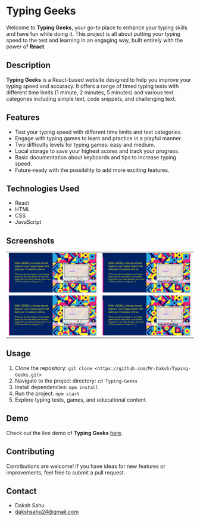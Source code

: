 # Typing Geeks

Welcome to **Typing Geeks**, your go-to place to enhance your typing skills and have fun while doing it. This project is all about putting your typing speed to the test and learning in an engaging way, built entirely with the power of **React**.

## Description

**Typing Geeks** is a React-based website designed to help you improve your typing speed and accuracy. It offers a range of timed typing tests with different time limits (1 minute, 2 minutes, 5 minutes) and various text categories including simple text, code snippets, and challenging text. 

## Features

- Test your typing speed with different time limits and text categories.
- Engage with typing games to learn and practice in a playful manner.
- Two difficulty levels for typing games: easy and medium.
- Local storage to save your highest scores and track your progress.
- Basic documentation about keyboards and tips to increase typing speed.
- Future-ready with the possibility to add more exciting features.

## Technologies Used

- React
- HTML
- CSS
- JavaScript

## Screenshots

<!-- ![Screenshot of Project](src/components/screenshot/f329fb7a-4a69-4505-b652-7641d85212bf.png) -->
<table>
  <tr>
    <td align="center">
      <img src="src/components/screenshot/f329fb7a-4a69-4505-b652-7641d85212bf.png" alt="Screenshot 1" width="300">
    </td>
    <td align="center">
      <img src="src/components/screenshot/f329fb7a-4a69-4505-b652-7641d85212bf.png" alt="Screenshot 2" width="300">
    </td>
  </tr>
  <tr>
    <td align="center">
      <img src="src/components/screenshot/f329fb7a-4a69-4505-b652-7641d85212bf.png" alt="Screenshot 3" width="300">
    </td>
    <td align="center">
      <img src="src/components/screenshot/f329fb7a-4a69-4505-b652-7641d85212bf.png" alt="Screenshot 4" width="300">
    </td>
  </tr>
</table>


## Usage

1. Clone the repository: `git clone <https://github.com/Mr-Daksh/Typing-Geeks.git>`
2. Navigate to the project directory: `cd Typing-Geeks`
3. Install dependencies: `npm install`
4. Run the project: `npm start`
5. Explore typing tests, games, and educational content.

## Demo

Check out the live demo of **Typing Geeks** [here](localhost:3000).

## Contributing

Contributions are welcome! If you have ideas for new features or improvements, feel free to submit a pull request.

## Contact

- Daksh Sahu
- dakshsahu24@gmail.com

